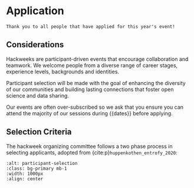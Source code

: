 # Application

```{warning} Application now closed
Thank you to all people that have applied for this year's event!
```

## Considerations

Hackweeks are participant-driven events that encourage collaboration and teamwork. We welcome people from a diverse range of career stages, experience levels, backgrounds and identities.

Participant selection will be made with the goal of enhancing the diversity of our communities and building lasting connections that foster open science and data sharing.

Our events are often over-subscribed so we ask that you ensure you can attend the majority of our sessions during {{dates}} before applying.

## Selection Criteria

The hackweek organizing committee follows a two phase process in selecting applicants, adopted from {cite:p}`huppenkothen_entrofy_2020`:

```{image} img/participant-selection.png
:alt: participant-selection
:class: bg-primary mb-1
:width: 1000px
:align: center
```
